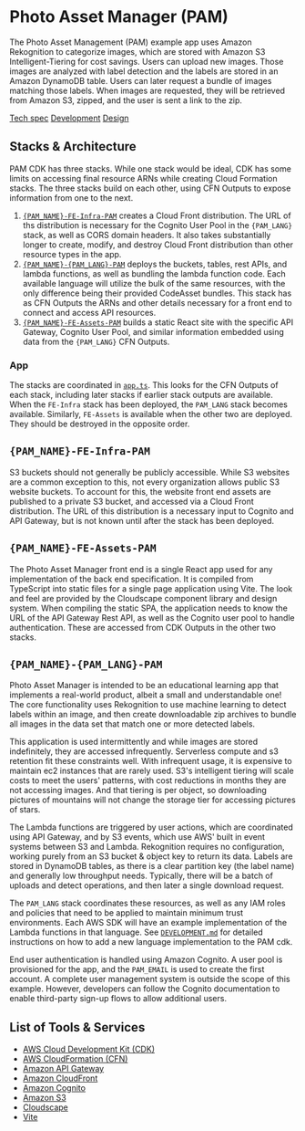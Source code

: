 # Photo Asset Manager (PAM)

The Photo Asset Management (PAM) example app uses Amazon Rekognition to categorize images, which are stored with Amazon S3 Intelligent-Tiering for cost savings. Users can upload new images. Those images are analyzed with label detection and the labels are stored in an Amazon DynamoDB table. Users can later request a bundle of images matching those labels. When images are requested, they will be retrieved from Amazon S3, zipped, and the user is sent a link to the zip.

[Tech spec](./SPECIFICATION.md)
[Development](./DEVELOPMENT.md)
[Design](./DESIGN.md)

## Stacks & Architecture

PAM CDK has three stacks. While one stack would be ideal, CDK has some limits on accessing final resource ARNs while creating Cloud Formation stacks. The three stacks build on each other, using CFN Outputs to expose information from one to the next.

1. [`{PAM_NAME}-FE-Infra-PAM`](./lib/frontend/infra-stack.ts) creates a Cloud Front distribution. The URL of ths distribution is necessary for the Cognito User Pool in the `{PAM_LANG}` stack, as well as CORS domain headers. It also takes substantially longer to create, modify, and destroy Cloud Front distribution than other resource types in the app.
2. [`{PAM_NAME}-{PAM_LANG}-PAM`](./lib/backend/stack.ts) deploys the buckets, tables, rest APIs, and lambda functions, as well as bundling the lambda function code. Each available language will utilize the bulk of the same resources, with the only difference being their provided CodeAsset bundles. This stack has as CFN Outputs the ARNs and other details necessary for a front end to connect and access API resources.
3. [`{PAM_NAME}-FE-Assets-PAM`](./lib/frontend/asset-stack.ts) builds a static React site with the specific API Gateway, Cognito User Pool, and similar information embedded using data from the `{PAM_LANG}` CFN Outputs.

### App

The stacks are coordinated in [`app.ts`](./bin/app.ts). This looks for the CFN Outputs of each stack, including later stacks if earlier stack outputs are available. When the `FE-Infra` stack has been deployed, the `PAM_LANG` stack becomes available. Similarly, `FE-Assets` is available when the other two are deployed. They should be destroyed in the opposite order.

## `{PAM_NAME}-FE-Infra-PAM`

S3 buckets should not generally be publicly accessible. While S3 websites are a common exception to this, not every organization allows public S3 website buckets. To account for this, the website front end assets are published to a private S3 bucket, and accessed via a Cloud Front distribution. The URL of this distribution is a necessary input to Cognito and API Gateway, but is not known until after the stack has been deployed.

## `{PAM_NAME}-FE-Assets-PAM`

The Photo Asset Manager front end is a single React app used for any implementation of the back end specification. It is compiled from TypeScript into static files for a single page application using Vite. The look and feel are provided by the Cloudscape component library and design system. When compiling the static SPA, the application needs to know the URL of the API Gateway Rest API, as well as the Cognito user pool to handle authentication. These are accessed from CDK Outputs in the other two stacks.

## `{PAM_NAME}-{PAM_LANG}-PAM`

Photo Asset Manager is intended to be an educational learning app that implements a real-world product, albeit a small and understandable one! The core functionality uses Rekognition to use machine learning to detect labels within an image, and then create downloadable zip archives to bundle all images in the data set that match one or more detected labels.

This application is used intermittently and while images are stored indefinitely, they are accessed infrequently. Serverless compute and s3 retention fit these constraints well. With infrequent usage, it is expensive to maintain ec2 instances that are rarely used. S3's intelligent tiering will scale costs to meet the users' patterns, with cost reductions in months they are not accessing images. And that tiering is per object, so downloading pictures of mountains will not change the storage tier for accessing pictures of stars.

The Lambda functions are triggered by user actions, which are coordinated using API Gateway, and by S3 events, which use AWS' built in event systems between S3 and Lambda. Rekognition requires no configuration, working purely from an S3 bucket & object key to return its data. Labels are stored in DynamoDB tables, as there is a clear partition key (the label name) and generally low throughput needs. Typically, there will be a batch of uploads and detect operations, and then later a single download request.

The `PAM_LANG` stack coordinates these resources, as well as any IAM roles and policies that need to be applied to maintain minimum trust environments. Each AWS SDK will have an example implementation of the Lambda functions in that language. See [`DEVELOPMENT.md`](./DEVELOPMENT.md) for detailed instructions on how to add a new language implementation to the PAM cdk.

End user authentication is handled using Amazon Cognito. A user pool is provisioned for the app, and the `PAM_EMAIL` is used to create the first account. A complete user management system is outside the scope of this example. However, developers can follow the Cognito documentation to enable third-party sign-up flows to allow additional users.

## List of Tools & Services

- [AWS Cloud Development Kit (CDK)](https://aws.amazon.com/cdk/)
- [AWS CloudFormation (CFN)](https://aws.amazon.com/cloudformation/)
- [Amazon API Gateway](https://aws.amazon.com/api-gateway/)
- [Amazon CloudFront](https://aws.amazon.com/cloudfront/)
- [Amazon Cognito](https://aws.amazon.com/cognito/)
- [Amazon S3](https://aws.amazon.com/s3/)
- [Cloudscape](https://cloudscape.design/)
- [Vite](https://vitejs.dev/)
